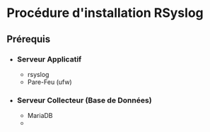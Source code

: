 # Procédure d'installation RSyslog
## Prérequis
- ### Serveur Applicatif
  - rsyslog
  - Pare-Feu (ufw)
- ### Serveur Collecteur (Base de Données)
  - MariaDB
  - 